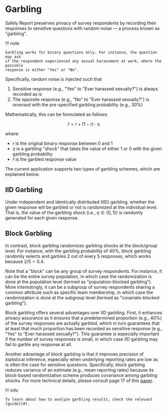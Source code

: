 # Garbling

Safely Report preserves privacy of survey respondents by recording their responses to
sensitive questions with random noise &mdash; a process known as "garbling".

!!! note

    Garbling works for binary questions only. For instance, the question may ask
    if the respondent experienced any sexual harassment at work, where the possible
    response is either "Yes" or "No".

Specifically, random noise is injected such that

1. Sensitive response (e.g., "Yes" to "Ever harassed sexually?") is always recorded as is
2. The opposite response (e.g., "No" to "Ever harassed sexually?") is *reversed* with the
   pre-specified garbling probability (e.g., 30%)

Mathematically, this can be formulated as follows:

$$
\tilde{r} = r + (1 - r) \cdot \eta
$$

where:

- $r$ is the original binary response between 0 and 1
- $\eta$ is a garbling "shock" that takes the value of either 1 or 0 with the given garbling probability
- $\tilde{r}$ is the garbled response value

The current application supports two types of garbling schemes, which are explained below.

## IID Garbling

Under independent and identically distributed (IID) garbling, whether the given response will be
garbled or not is randomized at the individual level. That is, the value of the garbling shock
(i.e., $\eta \in \{0, 1\}$) is randomly generated for each given response.

## Block Garbling

In contrast, block garbling randomizes garbling shocks at the block/group level. For instance,
with the garbling probability of 40%, block garbling randomly selects and garbles 2 out of
every 5 responses, which works because $2 / 5 = 0.4$.

Note that a "block" can be any group of survey respondents. For instance, it can be
the entire survey population, in which case the randomization is done at the population level
(termed as "population-blocked garbling"). More interestingly, it can be a subgroup of survey
respondents sharing a common attribute such as specific team membership, in which case
the randomization is done at the subgroup level (termed as "covariate-blocked garbling").

Block garbling offers several advantages over IID garbling. First, it enhances privacy assurance
as it ensures that a predetermined proportion (e.g., 40%) of the survey responses are actually garbled,
which in turn guarantees that at least that much proportion has been recorded as sensitive response
(e.g., "Yes" to "Ever harassed sexually?"). This guarantee is especially important if the number of
survey responses is small, in which case IID garbling may fail to garble any response at all.

Another advantage of block garbling is that it improves precision of statistical inference,
especially when underlying reporting rates are low as is often the case for sensitive questions.
Specifically, block garbling reduces variance of an estimate (e.g., mean reporting rates) because
its block-based randomization scheme produces covariance among garbling shocks. For more technical
details, please consult page 17 of this [paper](https://www.nber.org/papers/w31011).

!!! info

    To learn about how to analyze garbling results, check the relevant [guide](#).

